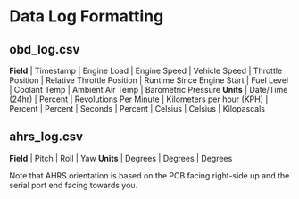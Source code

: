 # Data Log Formatting

## obd_log.csv
__Field__ | Timestamp | Engine Load | Engine Speed | Vehicle Speed | Throttle Position | Relative Throttle Position | Runtime Since Engine Start | Fuel Level | Coolant Temp | Ambient Air Temp | Barometric Pressure
__Units__ | Date/Time (24hr) | Percent | Revolutions Per Minute | Kilometers per hour (KPH) | Percent | Percent | Seconds | Percent | Celsius | Celsius | Kilopascals

## ahrs_log.csv
__Field__ | Pitch | Roll | Yaw
__Units__ | Degrees | Degrees | Degrees

Note that AHRS orientation is based on the PCB facing right-side up and the serial port end facing towards you.
